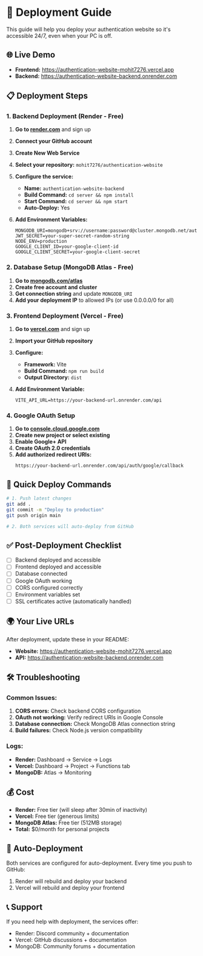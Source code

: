 # 🚀 Deployment Guide

This guide will help you deploy your authentication website so it's accessible 24/7, even when your PC is off.

## 🌐 Live Demo
- **Frontend:** https://authentication-website-mohit7276.vercel.app
- **Backend:** https://authentication-website-backend.onrender.com

## 📋 Deployment Steps

### 1. Backend Deployment (Render - Free)

1. **Go to [render.com](https://render.com)** and sign up
2. **Connect your GitHub account**
3. **Create New Web Service**
4. **Select your repository:** `mohit7276/authentication-website`
5. **Configure the service:**
   - **Name:** `authentication-website-backend`
   - **Build Command:** `cd server && npm install`
   - **Start Command:** `cd server && npm start`
   - **Auto-Deploy:** Yes

6. **Add Environment Variables:**
   ```
   MONGODB_URI=mongodb+srv://username:password@cluster.mongodb.net/authapp
   JWT_SECRET=your-super-secret-random-string
   NODE_ENV=production
   GOOGLE_CLIENT_ID=your-google-client-id
   GOOGLE_CLIENT_SECRET=your-google-client-secret
   ```

### 2. Database Setup (MongoDB Atlas - Free)

1. **Go to [mongodb.com/atlas](https://mongodb.com/atlas)**
2. **Create free account and cluster**
3. **Get connection string** and update `MONGODB_URI`
4. **Add your deployment IP** to allowed IPs (or use 0.0.0.0/0 for all)

### 3. Frontend Deployment (Vercel - Free)

1. **Go to [vercel.com](https://vercel.com)** and sign up
2. **Import your GitHub repository**
3. **Configure:**
   - **Framework:** Vite
   - **Build Command:** `npm run build`
   - **Output Directory:** `dist`

4. **Add Environment Variable:**
   ```
   VITE_API_URL=https://your-backend-url.onrender.com/api
   ```

### 4. Google OAuth Setup

1. **Go to [console.cloud.google.com](https://console.cloud.google.com)**
2. **Create new project or select existing**
3. **Enable Google+ API**
4. **Create OAuth 2.0 credentials**
5. **Add authorized redirect URIs:**
   ```
   https://your-backend-url.onrender.com/api/auth/google/callback
   ```

## 🔧 Quick Deploy Commands

```bash
# 1. Push latest changes
git add .
git commit -m "Deploy to production"
git push origin main

# 2. Both services will auto-deploy from GitHub
```

## ✅ Post-Deployment Checklist

- [ ] Backend deployed and accessible
- [ ] Frontend deployed and accessible  
- [ ] Database connected
- [ ] Google OAuth working
- [ ] CORS configured correctly
- [ ] Environment variables set
- [ ] SSL certificates active (automatically handled)

## 🌍 Your Live URLs

After deployment, update these in your README:
- **Website:** https://authentication-website-mohit7276.vercel.app
- **API:** https://authentication-website-backend.onrender.com

## 🛠️ Troubleshooting

### Common Issues:
1. **CORS errors:** Check backend CORS configuration
2. **OAuth not working:** Verify redirect URIs in Google Console
3. **Database connection:** Check MongoDB Atlas connection string
4. **Build failures:** Check Node.js version compatibility

### Logs:
- **Render:** Dashboard → Service → Logs
- **Vercel:** Dashboard → Project → Functions tab
- **MongoDB:** Atlas → Monitoring

## 💰 Cost
- **Render:** Free tier (will sleep after 30min of inactivity)
- **Vercel:** Free tier (generous limits)
- **MongoDB Atlas:** Free tier (512MB storage)
- **Total:** $0/month for personal projects

## 🔄 Auto-Deployment
Both services are configured for auto-deployment. Every time you push to GitHub:
1. Render will rebuild and deploy your backend
2. Vercel will rebuild and deploy your frontend

## 📞 Support
If you need help with deployment, the services offer:
- Render: Discord community + documentation
- Vercel: GitHub discussions + documentation  
- MongoDB: Community forums + documentation
